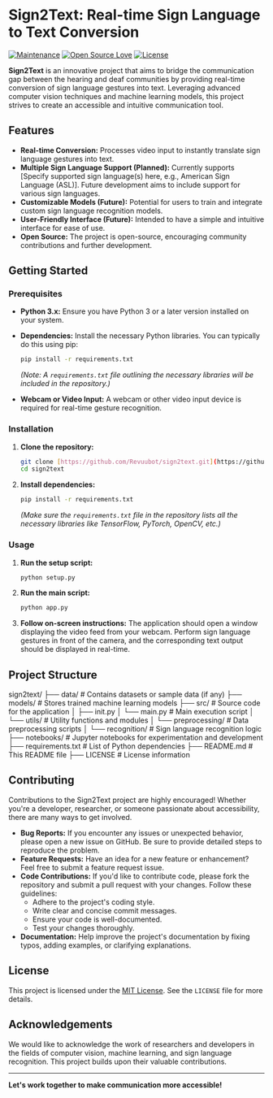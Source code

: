 # Sign2Text: Real-time Sign Language to Text Conversion

[![Maintenance](https://img.shields.io/badge/Maintained%3F-yes-green.svg)](https://github.com/Revuubot/sign2text/graphs/commit-activity)
[![Open Source Love](https://badges.frapsoft.com/os/v1/open-source.svg?v=103)](https://opensource.org/)
[![License](https://img.shields.io/badge/License-MIT-yellow.svg)](https://opensource.org/licenses/MIT)

**Sign2Text** is an innovative project that aims to bridge the communication gap between the hearing and deaf communities by providing real-time conversion of sign language gestures into text. Leveraging advanced computer vision techniques and machine learning models, this project strives to create an accessible and intuitive communication tool.

## Features

* **Real-time Conversion:** Processes video input to instantly translate sign language gestures into text.
* **Multiple Sign Language Support (Planned):** Currently supports [Specify supported sign language(s) here, e.g., American Sign Language (ASL)]. Future development aims to include support for various sign languages.
* **Customizable Models (Future):** Potential for users to train and integrate custom sign language recognition models.
* **User-Friendly Interface (Future):** Intended to have a simple and intuitive interface for ease of use.
* **Open Source:** The project is open-source, encouraging community contributions and further development.

## Getting Started

### Prerequisites

* **Python 3.x:** Ensure you have Python 3 or a later version installed on your system.
* **Dependencies:** Install the necessary Python libraries. You can typically do this using pip:

    ```bash
    pip install -r requirements.txt
    ```

    *(Note: A `requirements.txt` file outlining the necessary libraries will be included in the repository.)*

* **Webcam or Video Input:** A webcam or other video input device is required for real-time gesture recognition.

### Installation

1.  **Clone the repository:**

    ```bash
    git clone [https://github.com/Revuubot/sign2text.git](https://github.com/Revuubot/sign2text.git)
    cd sign2text
    ```

2.  **Install dependencies:**

    ```bash
    pip install -r requirements.txt
    ```

    *(Make sure the `requirements.txt` file in the repository lists all the necessary libraries like TensorFlow, PyTorch, OpenCV, etc.)*

### Usage

1.  **Run the setup script:**

    ```bash
    python setup.py
    ```
2. **Run the main script:**

    ```bash
    python app.py
    ```

   

3.  **Follow on-screen instructions:** The application should open a window displaying the video feed from your webcam. Perform sign language gestures in front of the camera, and the corresponding text output should be displayed in real-time.

## Project Structure
sign2text/
├── data/                 # Contains datasets or sample data (if any)
├── models/               # Stores trained machine learning models
├── src/                  # Source code for the application
│   ├── init.py
│   └── main.py           # Main execution script
│   └── utils/            # Utility functions and modules
│   └── preprocessing/    # Data preprocessing scripts
│   └── recognition/      # Sign language recognition logic
├── notebooks/            # Jupyter notebooks for experimentation and development
├── requirements.txt      # List of Python dependencies
├── README.md             # This README file
├── LICENSE               # License information

## Contributing

Contributions to the Sign2Text project are highly encouraged! Whether you're a developer, researcher, or someone passionate about accessibility, there are many ways to get involved.

* **Bug Reports:** If you encounter any issues or unexpected behavior, please open a new issue on GitHub. Be sure to provide detailed steps to reproduce the problem.
* **Feature Requests:** Have an idea for a new feature or enhancement? Feel free to submit a feature request issue.
* **Code Contributions:** If you'd like to contribute code, please fork the repository and submit a pull request with your changes. Follow these guidelines:
    * Adhere to the project's coding style.
    * Write clear and concise commit messages.
    * Ensure your code is well-documented.
    * Test your changes thoroughly.
* **Documentation:** Help improve the project's documentation by fixing typos, adding examples, or clarifying explanations.

## License

This project is licensed under the [MIT License](LICENSE). See the `LICENSE` file for more details.

## Acknowledgements

We would like to acknowledge the work of researchers and developers in the fields of computer vision, machine learning, and sign language recognition. This project builds upon their valuable contributions.

---

**Let's work together to make communication more accessible!**
